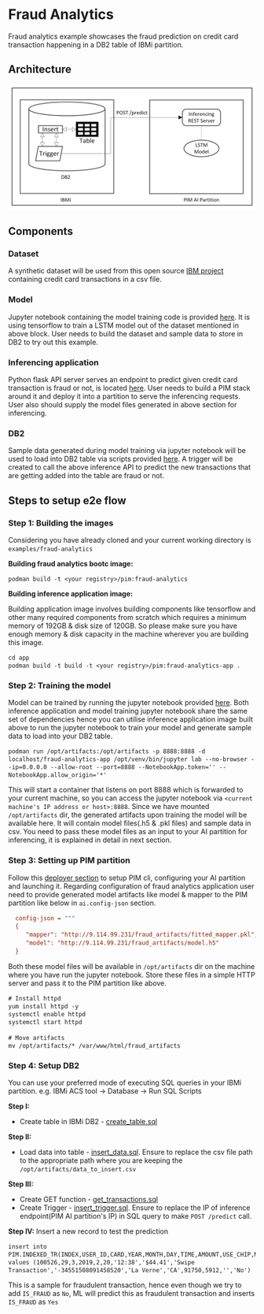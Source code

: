 # Fraud Analytics
Fraud analytics example showcases the fraud prediction on credit card transaction happening in a DB2 table of IBMi partition.

## Architecture
![alt text](Fraud_Analytics_Arch.png)

## Components
### Dataset
A synthetic dataset will be used from this open source [IBM project](https://github.com/IBM/TabFormer/tree/main/data/credit_card) containing credit card transactions in a csv file.
### Model
Jupyter notebook containing the model training code is provided [here](app/train/train.ipynb). It is using tensorflow to train a LSTM model out of the dataset mentioned in above block. User needs to build the dataset and sample data to store in DB2 to try out this example.
### Inferencing application
Python flask API server serves an endpoint to predict given credit card transaction is fraud or not, is located [here](app/linux_inference_endpoint.py). User needs to build a PIM stack around it and deploy it into a partition to serve the inferencing requests. User also should supply the model files generated in above section for inferencing.
### DB2 
Sample data generated during model training via jupyter notebook will be used to load into DB2 table via scripts provided [here](app/sql/). A trigger will be created to call the above inference API to predict the new transactions that are getting added into the table are fraud or not.

## Steps to setup e2e flow
### Step 1: Building the images
Considering you have already cloned and your current working directory is `examples/fraud-analytics`

**Building fraud analytics bootc image:**
```shell
podman build -t <your registry>/pim:fraud-analytics
```
**Building inference application image:**

Building application image involves building components like tensorflow and other many required components from scratch which requires a minimum memory of 192GB & disk size of 120GB. So please make sure you have enough memory & disk capacity in the machine wherever you are building this image.
```shell
cd app
podman build -t build -t <your registry>/pim:fraud-analytics-app .
```

### Step 2: Training the model
Model can be trained by running the jupyter notebook provided [here](app/train/train.ipynb). Both inference application and model training jupyter notebook share the same set of dependencies hence you can utilise inference application image built above to run the jupyter notebook to train your model and generate sample data to load into your DB2 table.
```shell
podman run /opt/artifacts:/opt/artifacts -p 8888:8888 -d localhost/fraud-analytics-app /opt/venv/bin/jupyter lab --no-browser --ip=0.0.0.0 --allow-root --port=8888 --NotebookApp.token='' --NotebookApp.allow_origin='*'
```
This will start a container that listens on port 8888 which is forwarded to your current machine, so you can access the jupyter notebook via `<current machine's IP address or host>:8888`. Since we have mounted `/opt/artifacts` dir, the generated artifacts upon training the model will be available here. It will contain model files(.h5 & .pkl files) and sample data in csv. You need to pass these model files as an input to your AI partition for inferencing, it is explained in detail in next section.

### Step 3: Setting up PIM partition
Follow this [deployer section](../../README.md#deployer-steps) to setup PIM cli, configuring your AI partition and launching it.
Regarding configuration of fraud analytics application user need to provide generated model artifacts like model & mapper to the PIM partition like below in `ai.config-json` section.
```ini
  config-json = """
  {
     "mapper": "http://9.114.99.231/fraud_artifacts/fitted_mapper.pkl",
     "model": "http://9.114.99.231/fraud_artifacts/model.h5"
  }
```
Both these model files will be available in `/opt/artifacts` dir on the machine where you have run the jupyter notebook. Store these files in a simple HTTP server and pass it to the PIM partition like above.
```shell
# Install httpd
yum install httpd -y
systemctl enable httpd
systemctl start httpd

# Move artifacts
mv /opt/artifacts/* /var/www/html/fraud_artifacts
```

### Step 4: Setup DB2
You can use your preferred mode of executing SQL queries in your IBMi partition. e.g. IBMi ACS tool -> Database -> Run SQL Scripts

**Step I:**
- Create table in IBMi DB2 - [create_table.sql](app/sql/create_table.sql)

**Step II:**
- Load data into table - [insert_data.sql](app/sql/insert_data.sql). Ensure to replace the csv file path to the appropriate path where you are keeping the `/opt/artifacts/data_to_insert.csv`

**Step III:**
- Create GET function - [get_transactions.sql](app/sql/get_transactions.sql)
- Create Trigger - [insert_trigger.sql](app/sql/insert_trigger.sql). Ensure to replace the IP of inference endpoint(PIM AI partition's IP) in SQL query to make `POST /predict` call.

**Step IV:**
Insert a new record to test the prediction
```
insert into PIM.INDEXED_TR(INDEX,USER_ID,CARD,YEAR,MONTH,DAY,TIME,AMOUNT,USE_CHIP,MERCHANT_NAME,MERCHANT_CITY,MERCHANT_STATE,ZIP,MCC,IS_ERRORS,IS_FRAUD) values (100526,29,3,2019,2,20,'12:38','$44.41','Swipe Transaction','-34551508091458520','La Verne','CA',91750,5912,'','No')
```
This is a sample for fraudulent transaction, hence even though we try to add `IS_FRAUD` as `No`, ML will predict this as fraudulent transaction and inserts `IS_FRAUD` as `Yes`
